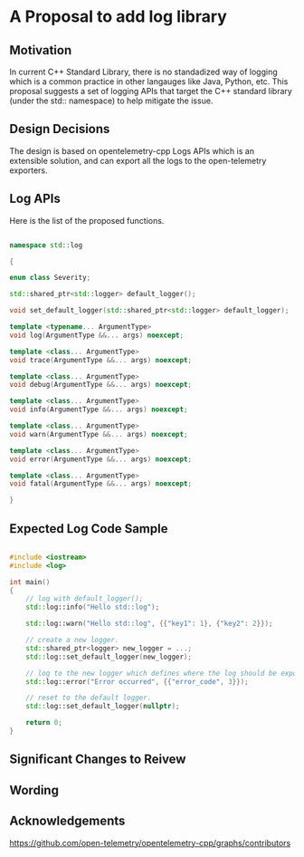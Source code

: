 # A Proposal to add log library

## Motivation

In current C++ Standard Library, there is no standadized way of logging which is a common practice in other langauges like Java, Python, etc. This proposal suggests a set of logging APIs that target the C++ standard library (under the std:: namespace) to help mitigate the issue.

## Design Decisions

The design is based on opentelemetry-cpp Logs APIs which is an extensible solution, and can export all the logs to the open-telemetry exporters.

## Log APIs

Here is the list of the proposed functions.

```cpp

namespace std::log

{

enum class Severity;

std::shared_ptr<std::logger> default_logger();

void set_default_logger(std::shared_ptr<std::logger> default_logger);

template <typename... ArgumentType>
void log(ArgumentType &&... args) noexcept;

template <class... ArgumentType>
void trace(ArgumentType &&... args) noexcept;

template <class... ArgumentType>
void debug(ArgumentType &&... args) noexcept;

template <class... ArgumentType>
void info(ArgumentType &&... args) noexcept;

template <class... ArgumentType>
void warn(ArgumentType &&... args) noexcept;

template <class... ArgumentType>
void error(ArgumentType &&... args) noexcept;

template <class... ArgumentType>
void fatal(ArgumentType &&... args) noexcept;

}

```

## Expected Log Code Sample

```cpp

#include <iostream>
#include <log>

int main()
{
    // log with default_logger();
    std::log::info("Hello std::log");

    std::log::warn("Hello std::log", {{"key1": 1}, {"key2": 2}});

    // create a new logger.
    std::shared_ptr<logger> new_logger = ...;
    std::log::set_default_logger(new_logger);

    // log to the new logger which defines where the log should be exported.
    std::log::error("Error occurred", {{"error_code", 3}});

    // reset to the default logger.
    std::log::set_default_logger(nullptr);

    return 0;
}

```

## Significant Changes to Reivew

## Wording

## Acknowledgements
https://github.com/open-telemetry/opentelemetry-cpp/graphs/contributors